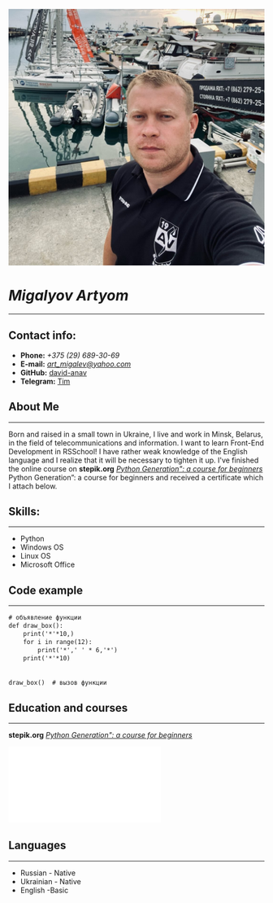 ![*Artyom Migalev*](./assets/avatar_cv.jpg)
# *Migalyov Artyom* #

****
## Contact info: ##
* **Phone:** *+375 (29) 689-30-69*
* **E-mail:** *art_migalev@yahoo.com*
* **GitHub:** [david-anav](https://github.com/david-anav)
* **Telegram:** [Tim](https://t.me/davide_anavine)

## About Me ##
____
Born and raised in a small town in Ukraine, I live and work in Minsk, Belarus, in the field of telecommunications and information. I want to learn Front-End Development in RSSchool! I have rather weak knowledge of the English language and I realize that it will be necessary to tighten it up. I've finished the online course on **stepik.org** [*Python Generation": a course for beginners*](https://stepik.org/course/58852/syllabus)  Python Generation”: a course for beginners and received a certificate which I attach below.
## Skills: ##
____
* Python
* Windows OS
* Linux OS
* Microsoft Office

## Code example ##
___
```
# объявление функции
def draw_box():
    print('*'*10,)
    for i in range(12):
        print('*',' ' * 6,'*')
    print('*'*10)


draw_box()  # вызов функции
```

## Education and courses ##
____
**stepik.org** [*Python Generation": a course for beginners*](https://stepik.org/course/58852/syllabus)

![ *certificate* ](/assets/stepik-certificate.pdf)

## Languages ##
____
+ Russian - Native
+ Ukrainian - Native
+ English -Basic


